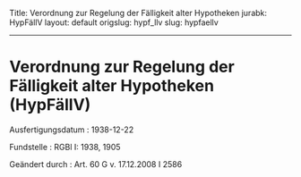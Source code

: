 Title: Verordnung zur Regelung der Fälligkeit alter Hypotheken
jurabk: HypFällV
layout: default
origslug: hypf_llv
slug: hypfaellv

---

# Verordnung zur Regelung der Fälligkeit alter Hypotheken (HypFällV)

Ausfertigungsdatum
:   1938-12-22

Fundstelle
:   RGBl I: 1938, 1905

Geändert durch
:   Art. 60 G v. 17.12.2008 I 2586

